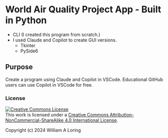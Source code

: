# World Air Quality Project App - Built in Python

- CLI (I created this program from scratch.)
- I used Claude and Copilot to create GUI versions.
    - Tkinter
    - PySide6

## Purpose

Create a program using Claude and Copilot in VSCode. Educational GitHub users can use Copilot in VSCode for free.

### License

<a rel="license" href="http://creativecommons.org/licenses/by-nc-sa/4.0/"><img alt="Creative Commons License" style="border-width:0" src="https://i.creativecommons.org/l/by-nc-sa/4.0/88x31.png" /></a><br />This work is licensed under a <a rel="license" href="http://creativecommons.org/licenses/by-nc-sa/4.0/">Creative Commons Attribution-NonCommercial-ShareAlike 4.0 International License</a>.

Copyright (c) 2024 William A Loring
